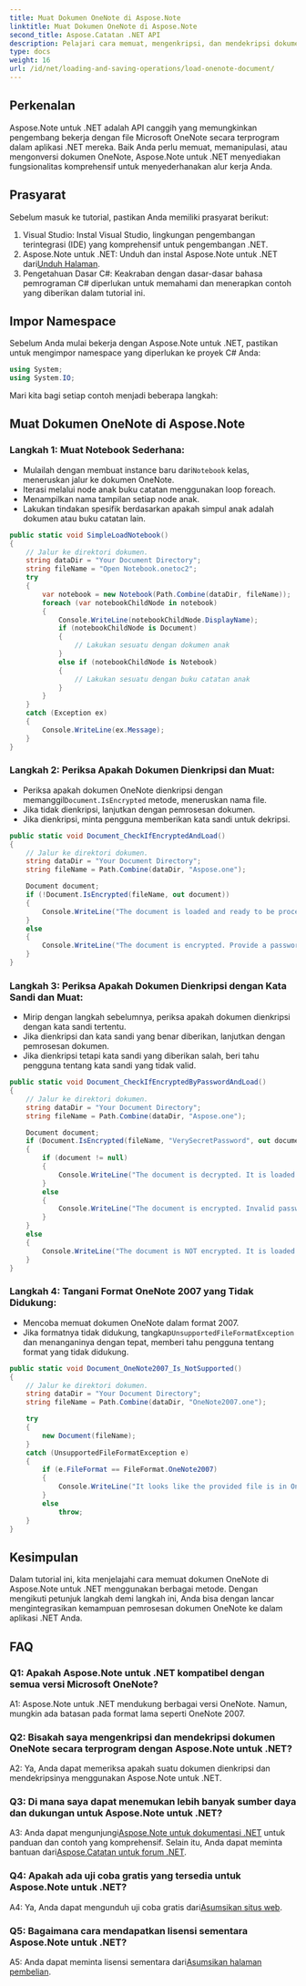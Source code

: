 ```yaml
---
title: Muat Dokumen OneNote di Aspose.Note
linktitle: Muat Dokumen OneNote di Aspose.Note
second_title: Aspose.Catatan .NET API
description: Pelajari cara memuat, mengenkripsi, dan mendekripsi dokumen OneNote secara terprogram di .NET menggunakan Aspose.Note.
type: docs
weight: 16
url: /id/net/loading-and-saving-operations/load-onenote-document/
---
```

## Perkenalan

Aspose.Note untuk .NET adalah API canggih yang memungkinkan pengembang bekerja dengan file Microsoft OneNote secara terprogram dalam aplikasi .NET mereka. Baik Anda perlu memuat, memanipulasi, atau mengonversi dokumen OneNote, Aspose.Note untuk .NET menyediakan fungsionalitas komprehensif untuk menyederhanakan alur kerja Anda.

## Prasyarat

Sebelum masuk ke tutorial, pastikan Anda memiliki prasyarat berikut:

1. Visual Studio: Instal Visual Studio, lingkungan pengembangan terintegrasi (IDE) yang komprehensif untuk pengembangan .NET.
2.  Aspose.Note untuk .NET: Unduh dan instal Aspose.Note untuk .NET dari[Unduh Halaman](https://releases.aspose.com/note/net/).
3. Pengetahuan Dasar C#: Keakraban dengan dasar-dasar bahasa pemrograman C# diperlukan untuk memahami dan menerapkan contoh yang diberikan dalam tutorial ini.

## Impor Namespace

Sebelum Anda mulai bekerja dengan Aspose.Note untuk .NET, pastikan untuk mengimpor namespace yang diperlukan ke proyek C# Anda:

```csharp
using System;
using System.IO;
```

Mari kita bagi setiap contoh menjadi beberapa langkah:

## Muat Dokumen OneNote di Aspose.Note

### Langkah 1: Muat Notebook Sederhana:
   -  Mulailah dengan membuat instance baru dari`Notebook` kelas, meneruskan jalur ke dokumen OneNote.
   - Iterasi melalui node anak buku catatan menggunakan loop foreach.
   - Menampilkan nama tampilan setiap node anak.
   - Lakukan tindakan spesifik berdasarkan apakah simpul anak adalah dokumen atau buku catatan lain.

```csharp
public static void SimpleLoadNotebook()
{
    // Jalur ke direktori dokumen.
    string dataDir = "Your Document Directory";
    string fileName = "Open Notebook.onetoc2";
    try
    {
        var notebook = new Notebook(Path.Combine(dataDir, fileName));
        foreach (var notebookChildNode in notebook)
        {
            Console.WriteLine(notebookChildNode.DisplayName);
            if (notebookChildNode is Document)
            {
                // Lakukan sesuatu dengan dokumen anak
            }
            else if (notebookChildNode is Notebook)
            {
                // Lakukan sesuatu dengan buku catatan anak
            }
        }
    }
    catch (Exception ex)
    {
        Console.WriteLine(ex.Message);
    }
}
```

### Langkah 2: Periksa Apakah Dokumen Dienkripsi dan Muat:
   - Periksa apakah dokumen OneNote dienkripsi dengan memanggil`Document.IsEncrypted` metode, meneruskan nama file.
   - Jika tidak dienkripsi, lanjutkan dengan pemrosesan dokumen.
   - Jika dienkripsi, minta pengguna memberikan kata sandi untuk dekripsi.

```csharp
public static void Document_CheckIfEncryptedAndLoad()
{
    // Jalur ke direktori dokumen.
    string dataDir = "Your Document Directory";
    string fileName = Path.Combine(dataDir, "Aspose.one");

    Document document;
    if (!Document.IsEncrypted(fileName, out document))
    {
        Console.WriteLine("The document is loaded and ready to be processed.");
    }
    else
    {
        Console.WriteLine("The document is encrypted. Provide a password.");
    }
}
```

### Langkah 3: Periksa Apakah Dokumen Dienkripsi dengan Kata Sandi dan Muat:
   - Mirip dengan langkah sebelumnya, periksa apakah dokumen dienkripsi dengan kata sandi tertentu.
   - Jika dienkripsi dan kata sandi yang benar diberikan, lanjutkan dengan pemrosesan dokumen.
   - Jika dienkripsi tetapi kata sandi yang diberikan salah, beri tahu pengguna tentang kata sandi yang tidak valid.

```csharp
public static void Document_CheckIfEncryptedByPasswordAndLoad()
{
    // Jalur ke direktori dokumen.
    string dataDir = "Your Document Directory";
    string fileName = Path.Combine(dataDir, "Aspose.one");

    Document document;
    if (Document.IsEncrypted(fileName, "VerySecretPassword", out document))
    {
        if (document != null)
        {
            Console.WriteLine("The document is decrypted. It is loaded and ready to be processed.");
        }
        else
        {
            Console.WriteLine("The document is encrypted. Invalid password was provided.");
        }
    }
    else
    {
        Console.WriteLine("The document is NOT encrypted. It is loaded and ready to be processed.");
    }
}
```

### Langkah 4: Tangani Format OneNote 2007 yang Tidak Didukung:
   - Mencoba memuat dokumen OneNote dalam format 2007.
   -  Jika formatnya tidak didukung, tangkap`UnsupportedFileFormatException` dan menanganinya dengan tepat, memberi tahu pengguna tentang format yang tidak didukung.

```csharp
public static void Document_OneNote2007_Is_NotSupported()
{
    // Jalur ke direktori dokumen.
    string dataDir = "Your Document Directory";
    string fileName = Path.Combine(dataDir, "OneNote2007.one");

    try
    {
        new Document(fileName);
    }
    catch (UnsupportedFileFormatException e)
    {
        if (e.FileFormat == FileFormat.OneNote2007)
        {
            Console.WriteLine("It looks like the provided file is in OneNote 2007 format that is not supported.");
        }
        else
            throw;
    }
}
```

## Kesimpulan

Dalam tutorial ini, kita menjelajahi cara memuat dokumen OneNote di Aspose.Note untuk .NET menggunakan berbagai metode. Dengan mengikuti petunjuk langkah demi langkah ini, Anda bisa dengan lancar mengintegrasikan kemampuan pemrosesan dokumen OneNote ke dalam aplikasi .NET Anda.

## FAQ

### Q1: Apakah Aspose.Note untuk .NET kompatibel dengan semua versi Microsoft OneNote?

A1: Aspose.Note untuk .NET mendukung berbagai versi OneNote. Namun, mungkin ada batasan pada format lama seperti OneNote 2007.

### Q2: Bisakah saya mengenkripsi dan mendekripsi dokumen OneNote secara terprogram dengan Aspose.Note untuk .NET?

A2: Ya, Anda dapat memeriksa apakah suatu dokumen dienkripsi dan mendekripsinya menggunakan Aspose.Note untuk .NET.

### Q3: Di mana saya dapat menemukan lebih banyak sumber daya dan dukungan untuk Aspose.Note untuk .NET?

 A3: Anda dapat mengunjungi[Aspose.Note untuk dokumentasi .NET](https://reference.aspose.com/note/net/) untuk panduan dan contoh yang komprehensif. Selain itu, Anda dapat meminta bantuan dari[Aspose.Catatan untuk forum .NET](https://forum.aspose.com/c/note/28).

### Q4: Apakah ada uji coba gratis yang tersedia untuk Aspose.Note untuk .NET?

 A4: Ya, Anda dapat mengunduh uji coba gratis dari[Asumsikan situs web](https://releases.aspose.com/).

### Q5: Bagaimana cara mendapatkan lisensi sementara Aspose.Note untuk .NET?

 A5: Anda dapat meminta lisensi sementara dari[Asumsikan halaman pembelian](https://purchase.aspose.com/temporary-license/).